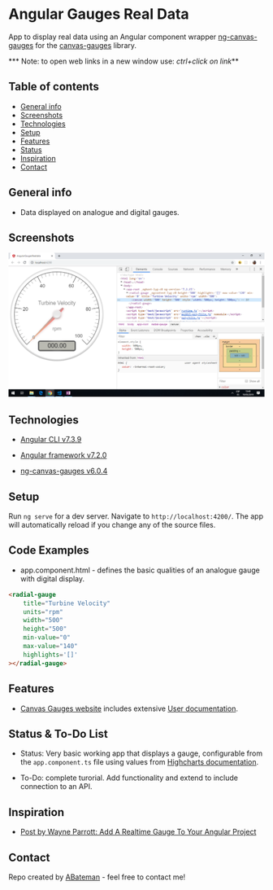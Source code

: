 # Angular Gauges Real Data

App to display real data using an Angular component wrapper [ng-canvas-gauges](https://www.npmjs.com/package/ng-canvas-gauges) for the [canvas-gauges](https://canvas-gauges.com/) library.

*** Note: to open web links in a new window use: _ctrl+click on link_**

## Table of contents

* [General info](#general-info)
* [Screenshots](#screenshots)
* [Technologies](#technologies)
* [Setup](#setup)
* [Features](#features)
* [Status](#status)
* [Inspiration](#inspiration)
* [Contact](#contact)

## General info

* Data displayed on analogue and digital gauges.

## Screenshots

![Example screenshot](./img/gauge.png)

## Technologies

* [Angular CLI v7.3.9](https://github.com/angular/angular-cli)

* [Angular framework v7.2.0](https://angular.io/)

* [ng-canvas-gauges v6.0.4](https://www.npmjs.com/package/ng-canvas-gauges)

## Setup

Run `ng serve` for a dev server. Navigate to `http://localhost:4200/`. The app will automatically reload if you change any of the source files.

## Code Examples

* app.component.html - defines the basic qualities of an analogue gauge with digital display.

```html
<radial-gauge
    title="Turbine Velocity"
    units="rpm"
    width="500"
    height="500"
    min-value="0"
    max-value="140"
    highlights='[]'
></radial-gauge>
```

## Features

* [Canvas Gauges website](https://canvas-gauges.com/) includes extensive [User documentation](https://canvas-gauges.com/documentation/user-guide/).

## Status & To-Do List

* Status: Very basic working app that displays a gauge, configurable from the `app.component.ts` file using values from [Highcharts documentation](https://api.highcharts.com/highcharts/chart#).

* To-Do: complete turorial. Add functionality and extend to include connection to an API.

## Inspiration

* [Post by Wayne Parrott: Add A Realtime Gauge To Your Angular Project](http://www.wayneparrott.com/add-a-realtime-gauge-to-your-angular-project/)

## Contact

Repo created by [ABateman](https://www.andrewbateman.org) - feel free to contact me!
